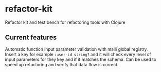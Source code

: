 # refactor-kit
Refactor kit and test bench for refactoring tools with Clojure

## Current features
Automatic function input parameter validation with malli global registry. Insert a key for example `:user-id string?` and it will check every level of input parameters for they key and if it matches the schema. Can be used to speed up refactoring and verify that data flow is correct.
